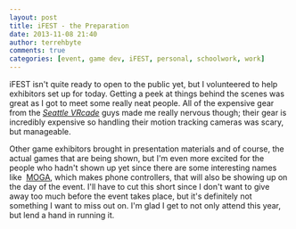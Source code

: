 ```yaml
---
layout: post
title: iFEST - the Preparation
date: 2013-11-08 21:40
author: terrehbyte
comments: true
categories: [event, game dev, iFEST, personal, schoolwork, work]
---
```

iFEST isn't quite ready to open to the public yet, but I volunteered to help exhibitors set up for today. Getting a peek at things behind the scenes was great as I got to meet some really neat people. All of the expensive gear from the <em><a href="http://youtu.be/2fz0_KmWkUI">Seattle VRcade</a></em> guys made me really nervous though; their gear is incredibly expensive so handling their motion tracking cameras was scary, but manageable.

Other game exhibitors brought in presentation materials and of course, the actual games that are being shown, but I'm even more excited for the people who hadn't shown up yet since there are some interesting names like  <a href="http://www.mogaanywhere.com/">MOGA</a>, which makes phone controllers, that will also be showing up on the day of the event. I'll have to cut this short since I don't want to give away too much before the event takes place, but it's definitely not something I want to miss out on. I'm glad I get to not only attend this year, but lend a hand in running it.
